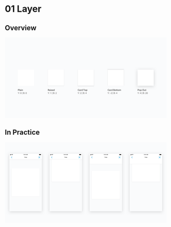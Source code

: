 # 01 Layer

## Overview

![](../.gitbook/assets/layer-01-overview.png)

## In Practice

![](../.gitbook/assets/layer-09-practice.png)


